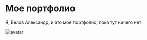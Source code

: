 # Мое портфолио 

Я, Белов Александр, и это моё портфолио, пока тут ничего нет 

![avatar](https://i.ytimg.com/vi/2BQfJpHcLxk/maxresdefault.jpg)

